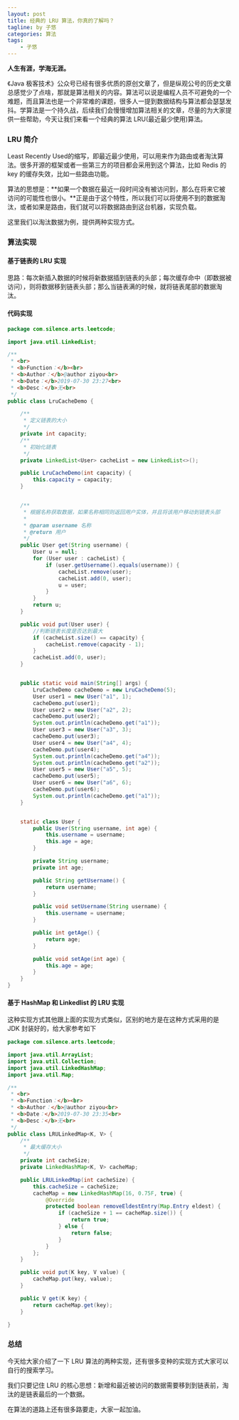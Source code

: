 ```yaml
---
layout: post  
title: 经典的 LRU 算法，你真的了解吗？
tagline: by 子悠  
categories: 算法
tags: 
    - 子悠  
---
```


**人生有涯，学海无涯。**

《Java 极客技术》公众号已经有很多优质的原创文章了，但是纵观公号的历史文章总感觉少了点啥，那就是算法相关的内容。算法可以说是编程人员不可避免的一个难题，而且算法也是一个非常难的课题，很多人一提到数据结构与算法都会瑟瑟发抖。学算法是一个持久战，后续我们会慢慢增加算法相关的文章，尽量的为大家提供一些帮助，今天让我们来看一个经典的算法 LRU(最近最少使用)算法。

<!--more-->

### LRU 简介

Least Recently Used的缩写，即最近最少使用，可以用来作为路由或者淘汰算法。很多开源的框架或者一些第三方的项目都会采用到这个算法，比如 Redis 的 key 的缓存失效，比如一些路由功能。

算法的思想是：**如果一个数据在最近一段时间没有被访问到，那么在将来它被访问的可能性也很小。**正是由于这个特性，所以我们可以将使用不到的数据淘汰，或者如果是路由，我们就可以将数据路由到这台机器，实现负载。

这里我们以淘汰数据为例，提供两种实现方式。

### 算法实现

#### 基于链表的 LRU 实现

思路：每次新插入数据的时候将新数据插到链表的头部；每次缓存命中（即数据被访问），则将数据移到链表头部；那么当链表满的时候，就将链表尾部的数据淘汰。

#### 代码实现

```java
package com.silence.arts.leetcode;

import java.util.LinkedList;

/**
 * <br>
 * <b>Function：</b><br>
 * <b>Author：</b>@author ziyou<br>
 * <b>Date：</b>2019-07-30 23:27<br>
 * <b>Desc：</b>无<br>
 */
public class LruCacheDemo {

    /**
     * 定义链表的大小
     */
    private int capacity;
    /**
     * 初始化链表
     */
    private LinkedList<User> cacheList = new LinkedList<>();

    public LruCacheDemo(int capacity) {
        this.capacity = capacity;
    }


    /**
     * 根据名称获取数据，如果名称相同则返回用户实体，并且将该用户移动到链表头部
     *
     * @param username 名称
     * @return 用户
     */
    public User get(String username) {
        User u = null;
        for (User user : cacheList) {
            if (user.getUsername().equals(username)) {
                cacheList.remove(user);
                cacheList.add(0, user);
                u = user;
            }
        }
        return u;
    }

    public void put(User user) {
        //判断链表长度是否达到最大
        if (cacheList.size() == capacity) {
            cacheList.remove(capacity - 1);
        }
        cacheList.add(0, user);
    }


    public static void main(String[] args) {
        LruCacheDemo cacheDemo = new LruCacheDemo(5);
        User user1 = new User("a1", 1);
        cacheDemo.put(user1);
        User user2 = new User("a2", 2);
        cacheDemo.put(user2);
        System.out.println(cacheDemo.get("a1"));
        User user3 = new User("a3", 3);
        cacheDemo.put(user3);
        User user4 = new User("a4", 4);
        cacheDemo.put(user4);
        System.out.println(cacheDemo.get("a4"));
        System.out.println(cacheDemo.get("a2"));
        User user5 = new User("a5", 5);
        cacheDemo.put(user5);
        User user6 = new User("a6", 6);
        cacheDemo.put(user6);
        System.out.println(cacheDemo.get("a1"));
    }


    static class User {
        public User(String username, int age) {
            this.username = username;
            this.age = age;
        }

        private String username;
        private int age;

        public String getUsername() {
            return username;
        }

        public void setUsername(String username) {
            this.username = username;
        }

        public int getAge() {
            return age;
        }

        public void setAge(int age) {
            this.age = age;
        }
    }
}
```

#### 基于 HashMap 和 Linkedlist 的 LRU 实现

这种实现方式其他跟上面的实现方式类似，区别的地方是在这种方式采用的是 JDK 封装好的，给大家参考如下

```java
package com.silence.arts.leetcode;

import java.util.ArrayList;
import java.util.Collection;
import java.util.LinkedHashMap;
import java.util.Map;

/**
 * <br>
 * <b>Function：</b><br>
 * <b>Author：</b>@author ziyou<br>
 * <b>Date：</b>2019-07-30 23:35<br>
 * <b>Desc：</b>无<br>
 */
public class LRULinkedMap<K, V> {
    /**
     * 最大缓存大小
     */
    private int cacheSize;
    private LinkedHashMap<K, V> cacheMap;

    public LRULinkedMap(int cacheSize) {
        this.cacheSize = cacheSize;
        cacheMap = new LinkedHashMap(16, 0.75F, true) {
            @Override
            protected boolean removeEldestEntry(Map.Entry eldest) {
                if (cacheSize + 1 == cacheMap.size()) {
                    return true;
                } else {
                    return false;
                }
            }
        };
    }

    public void put(K key, V value) {
        cacheMap.put(key, value);
    }

    public V get(K key) {
        return cacheMap.get(key);
    }

}
```

### 总结

今天给大家介绍了一下 LRU 算法的两种实现，还有很多变种的实现方式大家可以自行的搜索学习。

我们只要记住 LRU 的核心思想：新增和最近被访问的数据需要移到到链表前，淘汰的是链表最后的一个数据。

在算法的道路上还有很多路要走，大家一起加油。